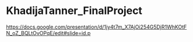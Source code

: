 # KhadijaTanner_FinalProject
https://docs.google.com/presentation/d/1jy4t7m_X7AjOi254G5DjR1WhKOtFN_oZ_BQLtOvOPqE/edit#slide=id.p
